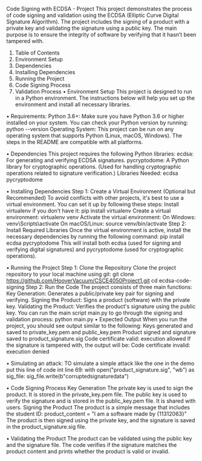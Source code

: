 Code Signing with ECDSA - Project This project demonstrates the process of code signing and validation using the ECDSA (Elliptic Curve Digital Signature Algorithm). The project includes the signing of a product with a private key and validating the signature using a public key. The main purpose is to ensure the integrity of software by verifying that it hasn’t been tampered with.
1.	Table of Contents
2.	Environment Setup
3.	Dependencies
4.	Installing Dependencies
5.	Running the Project
6.	Code Signing Process
7.	Validation Process
•	Environment Setup This project is designed to run in a Python environment. The instructions below will help you set up the environment and install all necessary libraries.

•	Requirements: Python 3.6+: Make sure you have Python 3.6 or higher installed on your system. You can check your Python version by running: python --version Operating System: This project can be run on any operating system that supports Python (Linux, macOS, Windows). The steps in the README are compatible with all platforms.

•	Dependencies This project requires the following Python libraries: ecdsa: For generating and verifying ECDSA signatures. pycryptodome: A Python library for cryptographic operations. (Used for handling cryptographic operations related to signature verification.) Libraries Needed: ecdsa pycryptodome

•	Installing Dependencies Step 1: Create a Virtual Environment (Optional but Recommended) To avoid conflicts with other projects, it's best to use a virtual environment. You can set it up by following these steps: Install virtualenv if you don’t have it: pip install virtualenv Create a virtual environment: virtualenv venv Activate the virtual environment: On Windows: venv\Scripts\activate On macOS/Linux: source venv/bin/activate Step 2: Install Required Libraries Once the virtual environment is active, install the necessary dependencies by running the following command: pip install ecdsa pycryptodome This will install both ecdsa (used for signing and verifying digital signatures) and pycryptodome (used for cryptographic operations).

•	Running the Project Step 1: Clone the Repository Clone the project repository to your local machine using git: git clone https://github.com/HooverVacuum/CSCE4050Project1.git cd ecdsa-code-signing Step 2: Run the Code The project consists of three main functions:
Key Generation: Generates a public/private key pair for signing and verifying. 
Signing the Product: Signs a product (software) with the private key. 
Validating the Product: Verifies the product's signature using the public key. You can run the main script main.py to go through the signing and validation process: python main.py
•	Expected Output When you run the project, you should see output similar to the following: Keys generated and saved to private_key.pem and public_key.pem Product signed and signature saved to product_signature.sig Code certificate valid: execution allowed
If the signature is tampered with, the output will be: Code certificate invalid: execution denied

•	Simulating an attack: TO simulate a simple attack like the one in the demo put this line of code int line 69: 
with open("product_signature.sig", "wb") as sig_file:
  sig_file.write(b"corruptedsignaturedata")

•	Code Signing Process Key Generation The private key is used to sign the product. It is stored in the private_key.pem file. The public key is used to verify the signature and is stored in the public_key.pem file. It is shared with users. Signing the Product The product is a simple message that includes the student ID:
product_content = "I am a software made by {11312063}"
The product is then signed using the private key, and the signature is saved in the product_signature.sig file.

•	Validating the Product The product can be validated using the public key and the signature file. The code verifies if the signature matches the product content and prints whether the product is valid or invalid.

